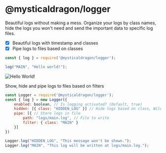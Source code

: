 # @mysticaldragon/logger

Beautiful logs without making a mess.
Organize your logs by class names, hide the logs you won't need and send the important data to specific log files.

- [x] Beautiful logs with timestamp and classes
- [x] Pipe logs to files based on classes

```js
const { log } = require('@mysticaldragon/logger');

log("MAIN", "Hello world!");	
```
![Hello World!](https://i.ibb.co/0mxskz9/Sin-t-tulo.png)

Show, hide and pipe logs to files based on filters

```js
const Logger = require('@mysticaldragon/logger');
const { log } = new Logger({
	enabled: boolean, // Is logging activated? (Default, true)
	hidden: [{ class: "HIDDEN_LOG" }] // Hide logs based on class, Wildcard: * (Default, [])
	pipe: [{ // Store logs in file
		path: "logs/main.log", // File to write
		filter: { class: "MAIN" }
	}]
})

Logger.log("HIDDEN_LOG", "This message won't be shown.");
Logger.log("MAIN", "This log will be written at logs/main.log.");
```
